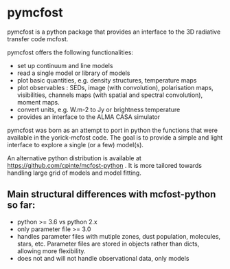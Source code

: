 # pymcfost

pymcfost is a python package that provides an interface to the 3D radiative transfer code mcfost.

pymcfost offers the following functionalities:

 - set up continuum and line models
 - read a single model or library of models
 - plot basic quantities, e.g. density structures, temperature maps
 - plot observables : SEDs, image (with convolution), polarisation maps, visibilities, channels maps (with spatial and spectral convolution), moment maps.
 - convert units, e.g. W.m-2 to Jy or brightness temperature
 - provides an interface to the ALMA CASA simulator

pymcfost was born as an attempt to port in python the functions that were available in the yorick-mcfost code.
The goal is to provide a simple and light interface to explore a single (or a few) model(s).

An alternative python distribution is available at https://github.com/cpinte/mcfost-python . It is more tailored towards handling large grid of models and model fitting.


Main structural differences with mcfost-python so far:
------------------------------------------------------

- python >= 3.6 vs python 2.x
- only parameter file >= 3.0
- handles parameter files with mutiple zones, dust population, molecules, stars, etc. Parameter files are stored in objects rather than dicts, allowing more flexibility.
- does not and will not handle observational data, only models

